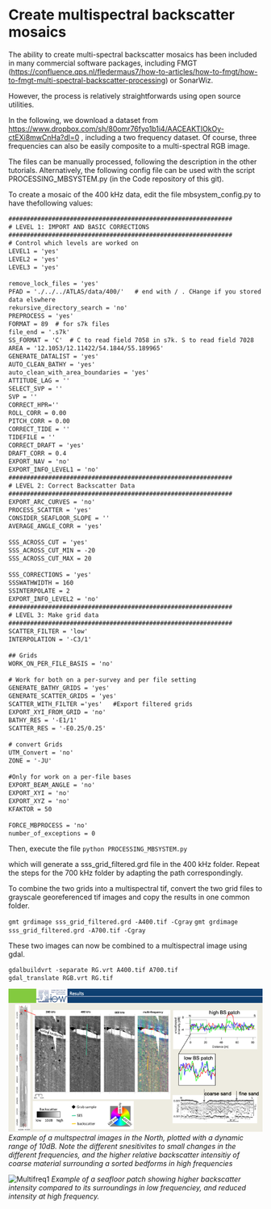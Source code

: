 
# Create multispectral backscatter mosaics


The ability to create multi-spectral backscatter mosaics has been included in many commercial software packages, including FMGT (https://confluence.qps.nl/fledermaus7/how-to-articles/how-to-fmgt/how-to-fmgt-multi-spectral-backscatter-processing) or SonarWiz.

However, the process is relatively straightforwards using open source utilities.

In the following, we download a dataset from https://www.dropbox.com/sh/80omr76fyo1b1i4/AACEAKTIOkOy-ctEXi8mwCnHa?dl=0 , including a two frequency dataset. Of course, three frequencies can also be easily composite to a multi-spectral RGB image. 

The files can be manually processed, following the description in the other tutorials. Alternatively, the following config file can be used with the script PROCESSING_MBSYSTEM.py (in the Code repository of this git). 

To create a mosaic of the 400 kHz data, edit the file mbsystem_config.py to have thefollowing values:

```
##############################################################
# LEVEL 1: IMPORT AND BASIC CORRECTIONS
##############################################################
# Control which levels are worked on
LEVEL1 = 'yes'
LEVEL2 = 'yes'
LEVEL3 = 'yes'

remove_lock_files = 'yes' 
PFAD = './../../ATLAS/data/400/'   # end with / . CHange if you stored data elswhere
rekursive_directory_search = 'no'
PREPROCESS = 'yes'
FORMAT = 89  # for s7k files
file_end = '.s7k'
SS_FORMAT = 'C'  # C to read field 7058 in s7k. S to read field 7028 
AREA = '12.1053/12.11422/54.1844/55.189965'
GENERATE_DATALIST = 'yes'
AUTO_CLEAN_BATHY = 'yes'
auto_clean_with_area_boundaries = 'yes'
ATTITUDE_LAG = ''
SELECT_SVP = '' 
SVP = ''           
CORRECT_HPR=''
ROLL_CORR = 0.00
PITCH_CORR = 0.00
CORRECT_TIDE = ''    
TIDEFILE = '' 
CORRECT_DRAFT = 'yes'
DRAFT_CORR = 0.4
EXPORT_NAV = 'no'       
EXPORT_INFO_LEVEL1 = 'no'
##############################################################
# LEVEL 2: Correct Backscatter Data
##############################################################
EXPORT_ARC_CURVES = 'no'
PROCESS_SCATTER = 'yes'  
CONSIDER_SEAFLOOR_SLOPE = ''
AVERAGE_ANGLE_CORR = 'yes' 

SSS_ACROSS_CUT = 'yes'
SSS_ACROSS_CUT_MIN = -20
SSS_ACROSS_CUT_MAX = 20

SSS_CORRECTIONS = 'yes' 
SSSWATHWIDTH = 160  
SSINTERPOLATE = 2
EXPORT_INFO_LEVEL2 = 'no'
##############################################################
# LEVEL 3: Make grid data
##############################################################
SCATTER_FILTER = 'low'      
INTERPOLATION = '-C3/1'   

## Grids
WORK_ON_PER_FILE_BASIS = 'no'  

# Work for both on a per-survey and per file setting
GENERATE_BATHY_GRIDS = 'yes'
GENERATE_SCATTER_GRIDS = 'yes'
SCATTER_WITH_FILTER ='yes'   #Export filtered grids
EXPORT_XYI_FROM_GRID = 'no'
BATHY_RES = '-E1/1'
SCATTER_RES = '-E0.25/0.25'

# convert Grids
UTM_Convert = 'no'
ZONE = '-JU'   

#Only for work on a per-file bases
EXPORT_BEAM_ANGLE = 'no'    
EXPORT_XYI = 'no'           
EXPORT_XYZ = 'no'
KFAKTOR = 50               

FORCE_MBPROCESS = 'no'   
number_of_exceptions = 0

```

Then, execute the file 
`python PROCESSING_MBSYSTEM.py`

which will generate a sss_grid_filtered.grd file in the 400 kHz folder. Repeat the steps for the 700 kHz folder by adapting the path correspondingly.

To combine the two grids into a multispectral tif, convert the two grid files to grayscale georeferenced tif images and copy the results in one common folder. 

`gmt grdimage sss_grid_filtered.grd -A400.tif -Cgray`
`gmt grdimage sss_grid_filtered.grd -A700.tif -Cgray`

These two images can now be combined to a multispectral image using gdal. 

```
gdalbuildvrt -separate RG.vrt A400.tif A700.tif
gdal_translate RGB.vrt RG.tif
```
![Multifreq1](img/multifreq_1.png)
_Example of a multspectral images in the North, plotted with a dynamic range of 10dB. Note the different snesitivites to small changes in the different frequencies, and the higher relative backscatter intensitiy of coarse material surrounding a sorted bedforms in high frequencies_

![Multifreq1](img/multifreq_2.png)
_Example of a seafloor patch showing higher backscatter intensity compared to its surroundings in low frequenciey, and reduced intensity at high frequency._